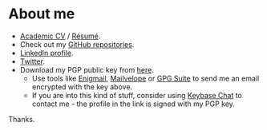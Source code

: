 # About me

* [Academic CV](https://link.iamblogger.net/vt-5z) / [Résumé](https://link.iamblogger.net/8aqq5).
* Check out my [GitHub repositories](https://link.iamblogger.net/githubrepos).
* [LinkedIn profile](https://link.iamblogger.net/linkedin).
* [Twitter](https://link.iamblogger.net/twitter).
* Download my PGP public key from [here](https://link.iamblogger.net/pgppublic).
  * Use tools like [Enigmail](https://link.iamblogger.net/7), [Mailvelope](https://link.iamblogger.net/9) or [GPG Suite](https://link.iamblogger.net/8) to send me an email encrypted with the key above.
  * If you are into this kind of stuff, consider using [Keybase Chat](https://link.iamblogger.net/keybase) to contact me - the profile in the link is signed with my PGP key.

Thanks.
